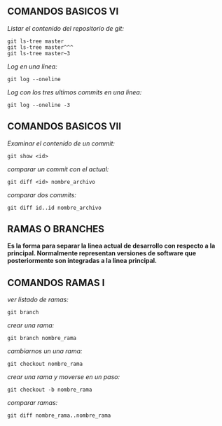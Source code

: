 ## COMANDOS BASICOS VI

*Listar el contenido del repositorio de git:*

~~~
git ls-tree master 
git ls-tree master^^^
git ls-tree master~3
~~~

*Log en una linea:*

`git log --oneline`

*Log con los tres ultimos commits en una linea:*

`git log --oneline -3`

## COMANDOS BASICOS VII

*Examinar el contenido de un commit:*

`git show <id>`

*comparar un commit con el actual:*

`git diff <id> nombre_archivo`

*comparar dos commits:*

`git diff id..id nombre_archivo`

## RAMAS O BRANCHES

**Es la forma para separar la linea actual de desarrollo con respecto a la principal. Normalmente representan versiones de software que posteriormente son integradas a la linea principal.**

## COMANDOS RAMAS I

*ver listado de ramas:*

`git branch`

*crear una rama:*

`git branch nombre_rama`

*cambiarnos un una rama:*

`git checkout nombre_rama`

*crear una rama y moverse en un paso:*

`git checkout -b nombre_rama`

*comparar ramas:*

`git diff nombre_rama..nombre_rama`




